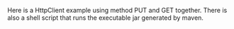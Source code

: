 Here is a HttpClient example using method PUT and GET together. There is also a shell script that runs the executable jar generated by maven.
